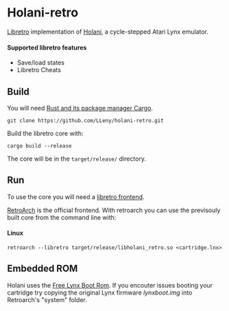 # Holani-retro
[Libretro](https://www.libretro.com/) implementation of [Holani](https://github.com/LLeny/holani), a cycle-stepped Atari Lynx emulator.

#### Supported libretro features
* Save/load states
* Libretro Cheats

## Build
You will need [Rust and its package manager Cargo](https://www.rust-lang.org/). 

```
git clone https://github.com/LLeny/holani-retro.git
```

Build the libretro core with:

```
cargo build --release
```

The core will be in the `target/release/` directory.

## Run
To use the core you will need a [libretro frontend](https://www.libretro.com/index.php/powered-by-libretro/).

[RetroArch](https://www.retroarch.com/) is the official frontend.
With retroarch you can use the previsouly built core from the command line with:

#### Linux
```
retroarch --libretro target/release/libholani_retro.so <cartridge.lnx>
```

## Embedded ROM
Holani uses the [Free Lynx Boot Rom](http://lynxdev.atari.org). If you encouter issues booting your cartridge try copying the original Lynx firmware *lynxboot.img* into Retroarch's "system" folder.
